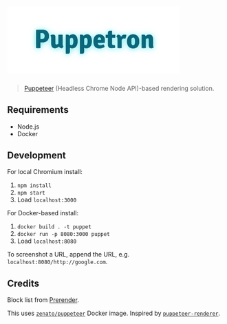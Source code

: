 # <img src="logo.png" width="400" alt="Puppetron">

> [Puppeteer](https://github.com/GoogleChrome/puppeteer) (Headless Chrome Node API)-based rendering solution.

Requirements
---

- Node.js
- Docker

Development
---

For local Chromium install:

1. `npm install`
2. `npm start`
3. Load `localhost:3000`

For Docker-based install:

1. `docker build . -t puppet`
2. `docker run -p 8080:3000 puppet`
3. Load `localhost:8080`

To screenshot a URL, append the URL, e.g. `localhost:8080/http://google.com`.

Credits
---

Block list from [Prerender](https://github.com/prerender/prerender/blob/master/lib/resources/blocked-resources.json).

This uses [`zenato/puppeteer`](https://hub.docker.com/r/zenato/puppeteer/) Docker image. Inspired by [`puppeteer-renderer`](https://github.com/zenato/puppeteer-renderer).
